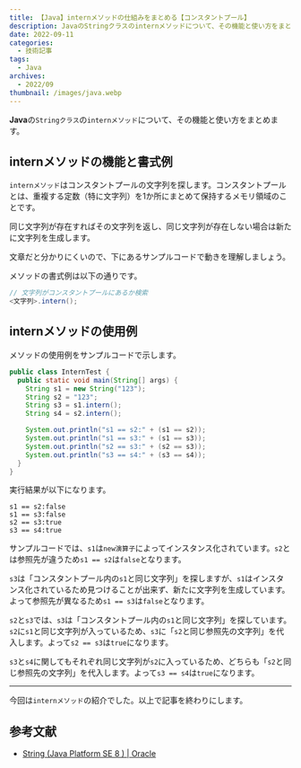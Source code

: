 ```yaml
---
title: 【Java】internメソッドの仕組みをまとめる【コンスタントプール】
description: JavaのStringクラスのinternメソッドについて、その機能と使い方をまとめます。
date: 2022-09-11
categories: 
  - 技術記事
tags: 
  - Java
archives: 
  - 2022/09
thumbnail: /images/java.webp
---
```


**Java**の`Stringクラス`の`internメソッド`について、その機能と使い方をまとめます。

<!--more-->

## internメソッドの機能と書式例

`internメソッド`はコンスタントプールの文字列を探します。コンスタントプールとは、重複する定数（特に文字列）を1か所にまとめて保持するメモリ領域のことです。

同じ文字列が存在すればその文字列を返し、同じ文字列が存在しない場合は新たに文字列を生成します。

文章だと分かりにくいので、下にあるサンプルコードで動きを理解しましょう。

メソッドの書式例は以下の通りです。

```java {lineNos="inline", name="internメソッドの書式例"}
// 文字列がコンスタントプールにあるか検索
<文字列>.intern();
```

## internメソッドの使用例

メソッドの使用例をサンプルコードで示します。

```java {lineNos="inline", name="InternTest.java"}
public class InternTest {
  public static void main(String[] args) {
    String s1 = new String("123");
    String s2 = "123";
    String s3 = s1.intern();
    String s4 = s2.intern();

    System.out.println("s1 == s2:" + (s1 == s2));
    System.out.println("s1 == s3:" + (s1 == s3));
    System.out.println("s2 == s3:" + (s2 == s3));
    System.out.println("s3 == s4:" + (s3 == s4));
  }
}
```

実行結果が以下になります。

```plaintext {lineNos="inline", name="出力結果"}
s1 == s2:false
s1 == s3:false
s2 == s3:true
s3 == s4:true
```

サンプルコードでは、`s1`は`new演算子`によってインスタンス化されています。`s2`とは参照先が違うため`s1 == s2`は`false`となります。

`s3`は「コンスタントプール内の`s1`と同じ文字列」を探しますが、`s1`はインスタンス化されているため見つけることが出来ず、新たに文字列を生成しています。よって参照先が異なるため`s1 == s3`は`false`となります。

`s2`と`s3`では、`s3`は「コンスタントプール内の`s1`と同じ文字列」を探しています。`s2`に`s1`と同じ文字列が入っているため、`s3`に「`s2`と同じ参照先の文字列」を代入します。よって`s2 == s3`は`true`になります。

`s3`と`s4`に関してもそれぞれ同じ文字列が`s2`に入っているため、どちらも「`s2`と同じ参照先の文字列」を代入します。よって`s3 == s4`は`true`になります。

* * *

今回は`internメソッド`の紹介でした。以上で記事を終わりにします。

## 参考文献

* [String (Java Platform SE 8 ) | Oracle](https://docs.oracle.com/javase/jp/8/docs/api/java/lang/String.html)
